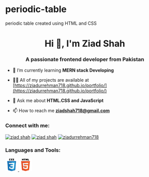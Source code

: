 # periodic-table
periodic table created using HTML and CSS
<h1 align="center">Hi 👋, I'm Ziad Shah</h1>
<h3 align="center">A passionate frontend developer from Pakistan</h3>

- 🌱 I’m currently learning **MERN stack Developing**

- 👨‍💻 All of my projects are available at [https://ziadurrehman718.github.io/portfolio/](https://ziadurrehman718.github.io/portfolio/)

- 💬 Ask me about **HTML.CSS and JavaScript**

- 📫 How to reach me **ziadshah718@gmail.com**

<h3 align="left">Connect with me:</h3>
<p align="left">
<a href="https://linkedin.com/in/ziad shah" target="blank"><img align="center" src="https://raw.githubusercontent.com/rahuldkjain/github-profile-readme-generator/master/src/images/icons/Social/linked-in-alt.svg" alt="ziad shah" height="30" width="40" /></a>
<a href="https://fb.com/ziad shah" target="blank"><img align="center" src="https://raw.githubusercontent.com/rahuldkjain/github-profile-readme-generator/master/src/images/icons/Social/facebook.svg" alt="ziad shah" height="30" width="40" /></a>
<a href="https://instagram.com/ziadurrehman718" target="blank"><img align="center" src="https://raw.githubusercontent.com/rahuldkjain/github-profile-readme-generator/master/src/images/icons/Social/instagram.svg" alt="ziadurrehman718" height="30" width="40" /></a>
</p>

<h3 align="left">Languages and Tools:</h3>
<p align="left"> <a href="https://www.w3schools.com/css/" target="_blank" rel="noreferrer"> <img src="https://raw.githubusercontent.com/devicons/devicon/master/icons/css3/css3-original-wordmark.svg" alt="css3" width="40" height="40"/> </a> <a href="https://www.w3.org/html/" target="_blank" rel="noreferrer"> <img src="https://raw.githubusercontent.com/devicons/devicon/master/icons/html5/html5-original-wordmark.svg" alt="html5" width="40" height="40"/> </a> <a href="https://developer.mozilla.org/en-US/docs/Web/JavaS
